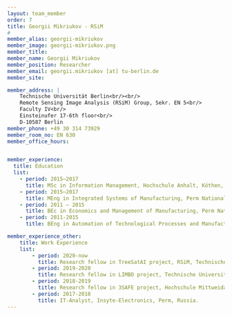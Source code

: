 ```yaml
---
layout: team_member
order: 7
title: Georgii Mikriukov - RSiM
#
member_alias: georgii-mikriukov
member_image: georgii-mikriukov.png
member_title:
member_name: Georgii Mikriukov
member_position: Researcher
member_email: georgii.mikriukov [at] tu-berlin.de
member_site:

member_address: |
    Technische Universität Berlin<br/><br/>
    Remote Sensing Image Analysis (RSiM) Group, Sekr. EN 5<br/>
    Faculty IV<br/>
    Einsteinufer 17-6th floor<br/>
    D-10587 Berlin
member_phone: +49 30 314 73929
member_room_no: EN 630
member_office_hours:


member_experience:
  title: Education
  list:
    - period: 2015—2017
      title: MSc in Information Management, Hochschule Anhalt, Köthen, Germany.
    - period: 2015—2017
      title: MEng in Integrated Systems of Manufacturing, Perm National Research Polytechnic University, Perm, Russia.
    - period: 2011 — 2015
      title: BEc in Economics and Management of Manufacturing, Perm National Research Polytechnic University, Perm, Russia.
    - period: 2011-2015
      title: BEng in Automation of Technological Processes and Manufacturing, Perm National Research Polytechnic University, Perm, Russia.

member_experience_other:
    title: Work Experience
    list:
        - period: 2020-now
          title: Research fellow in TreeSatAI project, RSiM, Technische Universität Berlin, Berlin, Germany.
        - period: 2019-2020
          title: Research fellow in LIMBO project, Technische Universität Berlin, Berlin, Germany.
        - period: 2018-2019
          title: Research fellow in 3SAFE project, Hochschule Mittweida, Mittweida, Germany.
        - period: 2017-2018
          title: IT-Analyst, Insyte-Electronics, Perm, Russia.
---
```

